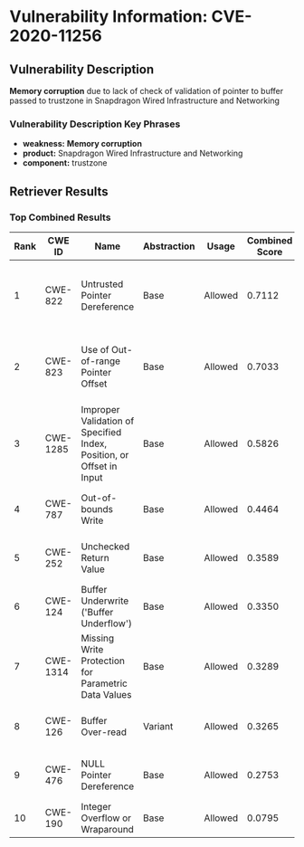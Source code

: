 # Vulnerability Information: CVE-2020-11256

## Vulnerability Description
**Memory corruption** due to lack of check of validation of pointer to buffer passed to trustzone in Snapdragon Wired Infrastructure and Networking

### Vulnerability Description Key Phrases
- **weakness:** **Memory corruption**
- **product:** Snapdragon Wired Infrastructure and Networking
- **component:** trustzone

## Retriever Results

### Top Combined Results

| Rank | CWE ID | Name | Abstraction | Usage | Combined Score | Retrievers | Individual Scores |
|------|--------|------|-------------|-------|---------------|------------|-------------------|
| 1 | CWE-822 | Untrusted Pointer Dereference | Base | Allowed | 0.7112 | dense, sparse, graph | dense: 0.562, sparse: 0.127, graph: 1.000 |
| 2 | CWE-823 | Use of Out-of-range Pointer Offset | Base | Allowed | 0.7033 | dense, sparse, graph | dense: 0.530, sparse: 0.141, graph: 1.000 |
| 3 | CWE-1285 | Improper Validation of Specified Index, Position, or Offset in Input | Base | Allowed | 0.5826 | dense, sparse, graph | dense: 0.573, sparse: 0.140, graph: 0.604 |
| 4 | CWE-787 | Out-of-bounds Write | Base | Allowed | 0.4464 | sparse, graph | sparse: 0.155, graph: 1.000 |
| 5 | CWE-252 | Unchecked Return Value | Base | Allowed | 0.3589 | sparse, graph | sparse: 0.155, graph: 0.757 |
| 6 | CWE-124 | Buffer Underwrite ('Buffer Underflow') | Base | Allowed | 0.3350 | dense, sparse | dense: 0.514, sparse: 0.136 |
| 7 | CWE-1314 | Missing Write Protection for Parametric Data Values | Base | Allowed | 0.3289 | dense, sparse | dense: 0.515, sparse: 0.124 |
| 8 | CWE-126 | Buffer Over-read | Variant | Allowed | 0.3265 | dense, sparse | dense: 0.535, sparse: 0.150 |
| 9 | CWE-476 | NULL Pointer Dereference | Base | Allowed | 0.2753 | sparse, graph | sparse: 0.135, graph: 0.554 |
| 10 | CWE-190 | Integer Overflow or Wraparound | Base | Allowed | 0.0795 | sparse | sparse: 0.139 |

